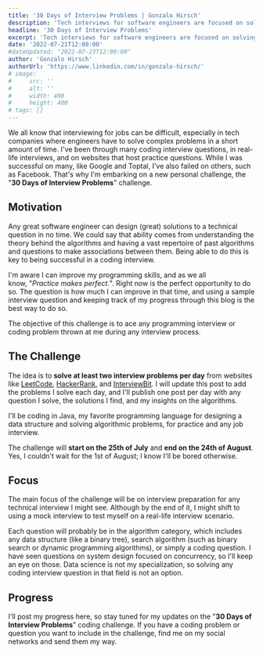 ```yaml
---
title: '30 Days of Interview Problems | Gonzalo Hirsch'
description: 'Tech interviews for software engineers are focused on solving coding problems in a short amount of time. The "30 Days of Interview Problems" challenge aims to improve my skills.'
headline: '30 Days of Interview Problems'
excerpt: 'Tech interviews for software engineers are focused on solving coding problems in a short amount of time. The "30 Days of Interview Problems" challenge aims to improve my skills.'
date: '2022-07-21T12:00:00'
#dateUpdated: "2022-07-23T12:00:00"
author: 'Gonzalo Hirsch'
authorUrl: 'https://www.linkedin.com/in/gonzalo-hirsch/'
# image:
#     src: ''
#     alt: ''
#     width: 400
#     height: 400
# tags: []
---
```


We all know that interviewing for jobs can be difficult, especially in tech companies where engineers have to solve complex problems in a short amount of time. I've been through many coding interview questions, in real-life interviews, and on websites that host practice questions. While I was successful on many, like Google and Toptal, I've also failed on others, such as Facebook. That's why I'm embarking on a new personal challenge, the "**30 Days of Interview Problems**" challenge.

## Motivation

Any great software engineer can design (great) solutions to a technical question in no time. We could say that ability comes from understanding the theory behind the algorithms and having a vast repertoire of past algorithms and questions to make associations between them. Being able to do this is key to being successful in a coding interview.

I'm aware I can improve my programming skills, and as we all know, "_Practice makes perfect._". Right now is the perfect opportunity to do so. The question is how much I can improve in that time, and using a sample interview question and keeping track of my progress through this blog is the best way to do so.

The objective of this challenge is to ace any programming interview or coding problem thrown at me during any interview process.

## The Challenge

The idea is to **solve at least two interview problems per day** from websites like [LeetCode](https://leetcode.com/problemset/algorithms/), [HackerRank](https://www.hackerrank.com/), and [InterviewBit](https://www.interviewbit.com/). I will update this post to add the problems I solve each day, and I'll publish one post per day with any question I solve, the solutions I find, and my insights on the algorithms.

I'll be coding in Java, my favorite programming language for designing a data structure and solving algorithmic problems, for practice and any job interview.

The challenge will **start on the 25th of July** and **end on the 24th of August**. Yes, I couldn't wait for the 1st of August; I know I'll be bored otherwise.

## Focus

The main focus of the challenge will be on interview preparation for any technical interview I might see. Although by the end of it, I might shift to using a mock interview to test myself on a real-life interview scenario.

Each question will probably be in the algorithm category, which includes any data structure (like a binary tree), search algorithm (such as binary search or dynamic programming algorithms), or simply a coding question. I have seen questions on system design focused on concurrency, so I'll keep an eye on those. Data science is not my specialization, so solving any coding interview question in that field is not an option.

## Progress

I'll post my progress here, so stay tuned for my updates on the "**30 Days of Interview Problems**" coding challenge. If you have a coding problem or question you want to include in the challenge, find me on my social networks and send them my way.
